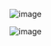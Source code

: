 

![image](https://github.com/DongilVision/DevOps/assets/29625147/2c9426c2-7984-4d4f-9f70-d1f2f05e2e87)

![image](https://github.com/DongilVision/DevOps/assets/29625147/8b2b82c2-9267-482e-9bc8-21485da2ba89)
